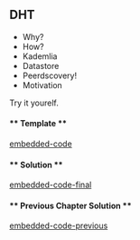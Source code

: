 DHT
---
* Why?
* How?
* Kademlia
* Datastore
* Peerdscovery!
* Motivation

Try it yourelf.

#### ** Template **

[embedded-code](../assets/4.2-template-code.js ':include :type=code embed-template')

#### ** Solution **

[embedded-code-final](../assets/4.2-finished-code.js ':include :type=code embed-final')

#### ** Previous Chapter Solution **

[embedded-code-previous](../assets/4.1-finished-code.js ':include :type=code embed-previous')

<!-- tabs:end -->
